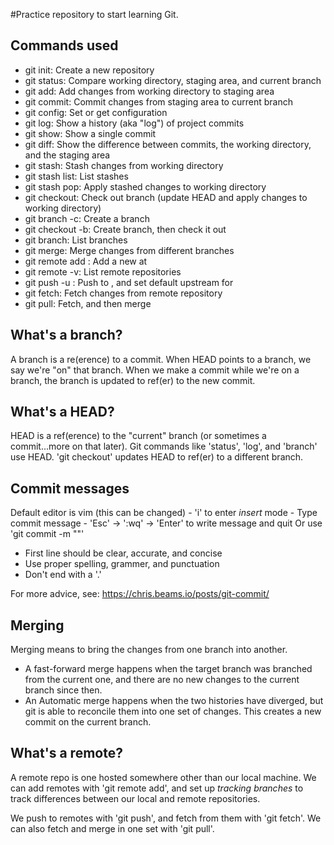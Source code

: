 #Practice repository to start learning Git.

## Commands used

- git init: Create a new repository
- git status: Compare working directory, staging area, and current branch
- git add: Add changes from working directory to staging area
- git commit: Commit changes from staging area to current branch
- git config: Set or get configuration
- git log: Show a history (aka "log") of project commits
- git show: Show a single commit
- git diff: Show the difference between commits, the working 
directory, and the staging area
- git stash: Stash changes from working directory
- git stash list: List stashes
- git stash pop: Apply stashed changes to working directory
- git checkout: Check out branch (update HEAD and apply changes 
to working directory)
- git branch -c: Create a branch
- git checkout -b: Create branch, then check it out
- git branch: List branches
- git merge: Merge changes from different branches
- git remote add <remote> <url>: Add a new <remote> at <url>
- git remote -v: List remote repositories
- git push -u <remote> <branch>: Push <branch> to <remote>, and set default upstream for <branch>
- git fetch: Fetch changes from remote repository
- git pull: Fetch, and then merge

## What's a branch?

A branch is a re(erence) to a commit. When HEAD points to a 
branch, we say we're "on" that branch. When we make a commit 
while we're on a branch, the branch is updated to ref(er) to the 
new commit.

## What's a HEAD?

HEAD is a ref(erence) to the "current" branch (or sometimes a
commit...more on that later). Git commands like 'status', 'log',
and 'branch' use HEAD. 'git checkout' updates HEAD to ref(er) to
a different branch.

## Commit messages

Default editor is vim (this can be changed)
	- 'i' to enter *insert* mode
	- Type commit message
	- 'Esc' -> ':wq' -> 'Enter' to write message and quit
Or use 'git commit -m "<message>"'

- First line should be clear, accurate, and concise
- Use proper spelling, grammer, and punctuation
- Don't end with a '.'

For more advice, see: https://chris.beams.io/posts/git-commit/

## Merging

Merging means to bring the changes from one branch into another.

- A fast-forward merge happens when the target branch was
branched from the current one, and there are no new changes to 
the current branch since then.
- An Automatic merge happens when the two histories have
diverged, but git is able to reconcile them into one set of 
changes. This creates a new commit on the current branch.

## What's a remote?

A remote repo is one hosted somewhere other than our local
machine. We can add remotes with 'git remote add', and set up
*tracking branches* to track differences between our local and 
remote repositories.

We push to remotes with 'git push', and fetch from them with 'git
fetch'. We can also fetch and merge in one set with 'git pull'.
